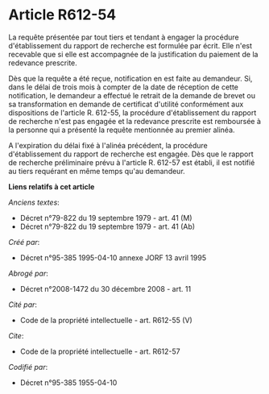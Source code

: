 # Article R612-54

La requête présentée par tout tiers et tendant à engager la procédure d'établissement du rapport de recherche est formulée
par écrit. Elle n'est recevable que si elle est accompagnée de la justification du paiement de la redevance prescrite.

Dès que la requête a été reçue, notification en est faite au demandeur. Si, dans le délai de trois mois à compter de la date
de réception de cette notification, le demandeur a effectué le retrait de la demande de brevet ou sa transformation en
demande de certificat d'utilité conformément aux dispositions de l'article R. 612-55, la procédure d'établissement du rapport
de recherche n'est pas engagée et la redevance prescrite est remboursée à la personne qui a présenté la requête mentionnée au
premier alinéa.

A l'expiration du délai fixé à l'alinéa précédent, la procédure d'établissement du rapport de recherche est engagée. Dès que
le rapport de recherche préliminaire prévu à l'article R. 612-57 est établi, il est notifié au tiers requérant en même temps
qu'au demandeur.

**Liens relatifs à cet article**

_Anciens textes_:

  - Décret n°79-822 du 19 septembre 1979 - art. 41 (M)
  - Décret n°79-822 du 19 septembre 1979 - art. 41 (Ab)

_Créé par_:

  - Décret n°95-385 1995-04-10 annexe JORF 13 avril 1995

_Abrogé par_:

  - Décret n°2008-1472 du 30 décembre 2008 - art. 11

_Cité par_:

  - Code de la propriété intellectuelle - art. R612-55 (V)

_Cite_:

  - Code de la propriété intellectuelle - art. R612-57

_Codifié par_:

  - Décret n°95-385 1955-04-10
